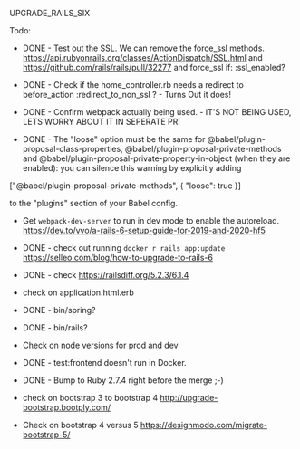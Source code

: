 UPGRADE_RAILS_SIX

Todo:
* DONE - Test out the SSL.   We can remove the force_ssl methods.  https://api.rubyonrails.org/classes/ActionDispatch/SSL.html
and https://github.com/rails/rails/pull/32277 and force_ssl if: :ssl_enabled?
* DONE - Check if the home_controller.rb needs a redirect to before_action :redirect_to_non_ssl ?  -
  Turns Out it does!   

* DONE - Confirm webpack actually being used.  - IT'S NOT BEING USED, LETS WORRY ABOUT IT IN SEPERATE PR!
* DONE - The "loose" option must be the same for @babel/plugin-proposal-class-properties, @babel/plugin-proposal-private-methods and @babel/plugin-proposal-private-property-in-object (when they are enabled): you can silence this warning by explicitly adding

 ["@babel/plugin-proposal-private-methods", { "loose": true }]

to the "plugins" section of your Babel config.

* Get `webpack-dev-server` to run in dev mode to enable the autoreload.  https://dev.to/vvo/a-rails-6-setup-guide-for-2019-and-2020-hf5

* DONE - check out running `docker r rails app:update`  https://selleo.com/blog/how-to-upgrade-to-rails-6

* DONE - check https://railsdiff.org/5.2.3/6.1.4

* check<meta name="viewport" content="width=device-width,initial-scale=1"> on application.html.erb
* DONE - bin/spring?
* DONE - bin/rails?

* Check on node versions for prod and dev
* DONE - test:frontend doesn't run in Docker.
* DONE - Bump to Ruby 2.7.4 right before the merge ;-)
* check on bootstrap 3 to bootstrap 4  http://upgrade-bootstrap.bootply.com/
* Check on bootstrap 4 versus 5 https://designmodo.com/migrate-bootstrap-5/
